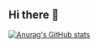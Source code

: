 ## Hi there 👋

[![Anurag's GitHub stats](https://github-readme-stats.vercel.app/api?username=Aed-1)](https://github.com/anuraghazra/github-readme-stats)




<!--
**Aed-1/Aed-1** is a ✨ _special_ ✨ repository because its `README.md` (this file) appears on your GitHub profile.

Here are some ideas to get you started:

- 🔭 I’m currently working on ...
- 🌱 I’m currently learning ...
- 👯 I’m looking to collaborate on ...
- 🤔 I’m looking for help with ...
- 💬 Ask me about ...
- 📫 How to reach me: ...
- 😄 Pronouns: ...
- ⚡ Fun fact: ...
-->
